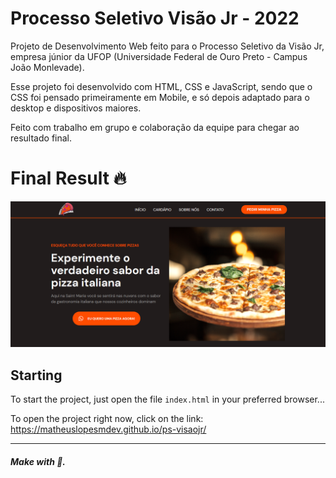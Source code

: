 # Processo Seletivo Visão Jr - 2022 

Projeto de Desenvolvimento Web feito para o Processo Seletivo da Visão Jr, empresa júnior da UFOP (Universidade Federal de Ouro Preto - Campus João Monlevade).

Esse projeto foi desenvolvido com HTML, CSS e JavaScript, sendo que o CSS foi pensado primeiramente em Mobile, e só depois adaptado para o desktop e dispositivos maiores.

Feito com trabalho em grupo e colaboração da equipe para chegar ao resultado final.

# Final Result 🔥 

<img src="assets\web-version.png" alt="Web Version"/> 

## Starting 

To start the project, just open the file `index.html` in your preferred browser...

To open the project right now, click on the link: https://matheuslopesmdev.github.io/ps-visaojr/

--- 

##### Make with 🧠.
